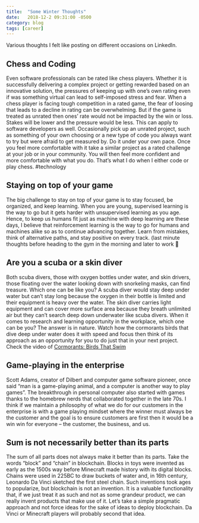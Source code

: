 ```yaml
---
title:  "Some Winter Thoughts"
date:   2018-12-2 09:31:00 -0500
category: blog 
tags: [career]
---
```

Various thoughts I felt like posting on different occasions on LinkedIn.

## Chess and Coding

Even software professionals can be rated like chess players. Whether it is successfully delivering a complex project or getting rewarded based on an innovative solution, the pressures of keeping up with one’s own rating even if was something virtual can lead to self-imposed stress and fear. When a chess player is facing tough competition in a rated game, the fear of loosing that leads to a decline in rating can be overwhelming. But if the game is treated as unrated then ones’ rate would not be impacted by the win or loss. Stakes will be lower and the pressure would be less. This can apply to software developers as well. Occasionally pick up an unrated project, such as something of your own choosing or a new type of code you always want to try but were afraid to get measured by. Do it under your own pace. Once you feel more comfortable with it take a similar project as a rated challenge at your job or in your community. You will then feel more confident and more comfortable with what you do. That’s what I do when I either code or play chess. #technology

## Staying on top of your game

The big challenge to stay on top of your game is to stay focused, be organized, and keep learning. When you are young, supervised learning is the way to go but it gets harder with unsupervised learning as you age. Hence, to keep us humans fit just as machine with deep learning are these days, I believe that reinforcement learning is the way to go for humans and machines alike so as to continue advancing together. Learn from mistakes, think of alternative paths, and stay positive on every track. (last minute thoughts before heading to the gym in the morning and later to work 🙂 

## Are you a scuba or a skin diver

Both scuba divers, those with oxygen bottles under water, and skin drivers, those floating over the water looking down with snorkeling masks, can find treasure. Which one can be like you? A scuba diver would stay deep under water but can’t stay long because the oxygen in their bottle is limited and their equipment is heavy over the water. The skin diver carries light equipment and can cover more surface area because they breath unlimited air but they can’t search deep down underwater like scuba divers. When it comes to research and learning opportunity in the workplace, which one can be you? The answer is in nature. Watch how the cormorants birds that dive deep under water does it with speed and focus then think of its approach as an opportunity for you to do just that in your next project. Check the video of [Cormorants: Birds That Swim](https://www.youtube.com/watch?v=vbOORgz4YGU)

## Game-playing in the enterprise

Scott Adams, creator of Dilbert and computer game software pioneer, once said “man is a game-playing animal, and a computer is another way to play games”. The breakthrough in personal computer also started with games thanks to the homebrew nerds that collaborated together in the late 70s. I think if we maintain a philosophy of what we do for our customers in the enterprise is with a game playing mindset where the winner must always be the customer and the goal is to ensure customers are first then it would be a win win for everyone – the customer, the business, and us.

## Sum is not necessarily better than its parts

The sum of all parts does not always make it better than its parts. Take the words “block” and “chain” in blockchain. Blocks in toys were invented as early as the 1500s way before Minecraft made history with its digital blocks. Chains were used in 225BC to draw buckets of water and, in 16th century, Leonardo Da Vinci sketched the first steel chain. Such inventions took ages to popularize, but blockchain is not an invention. It is a valuable functionality that, if we just treat it as such and not as some grandeur product, we can really invent products that make use of it. Let’s take a simple pragmatic approach and not force ideas for the sake of ideas to deploy blockchain. Da Vinci or Minecraft players will probably second that idea.